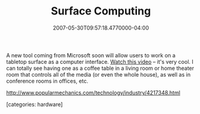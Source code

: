 ﻿---
title: Surface Computing
date: "2007-05-30T09:57:18.4770000-04:00"
description: A new tool coming from Microsoft soon will allow users to work on a
featuredImage: img/surface-computing-featured.png
---

A new tool coming from Microsoft soon will allow users to work on a tabletop surface as a computer interface. [Watch this video](http://www.popularmechanics.com/technology/industry/4217348.html) – it's very cool. I can totally see having one as a coffee table in a living room or home theater room that controls all of the media (or even the whole house), as well as in conference rooms in offices, etc.

<http://www.popularmechanics.com/technology/industry/4217348.html>

\[categories: hardware]

